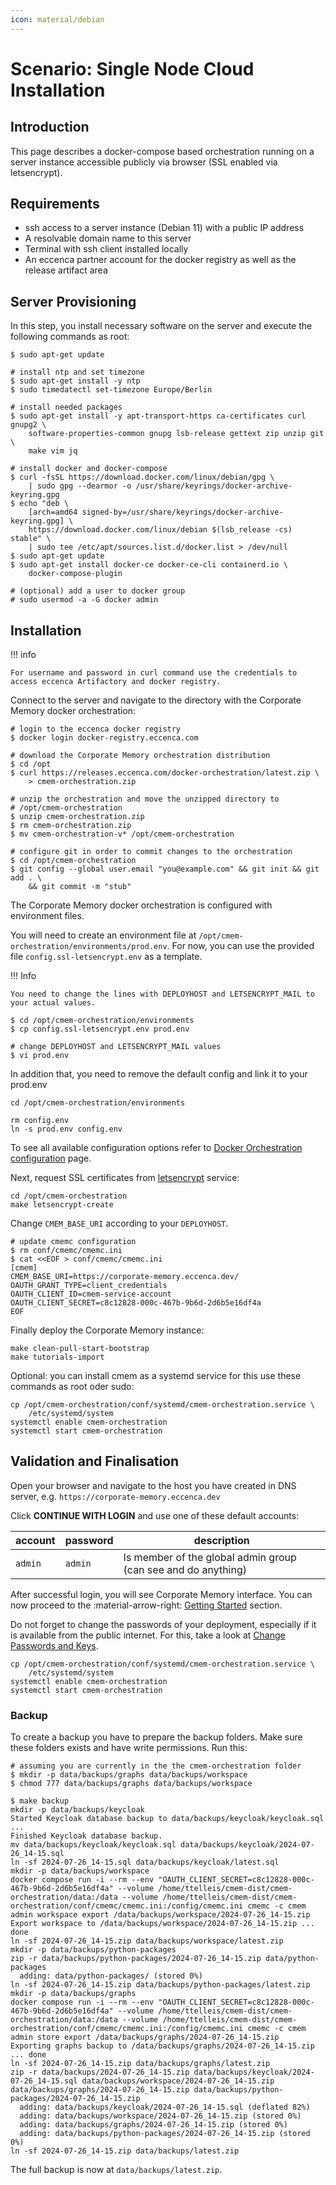 ```yaml
---
icon: material/debian
---
```

# Scenario: Single Node Cloud Installation

## Introduction

This page describes a docker-compose based orchestration running on a server instance accessible publicly via browser (SSL enabled via letsencrypt).

## Requirements

-   ssh access to a server instance (Debian 11) with a public IP address
-   A resolvable domain name to this server
-   Terminal with ssh client installed locally
-   An eccenca partner account for the docker registry as well as the release artifact area

## Server Provisioning

In this step, you install necessary software on the server and execute the following commands as root:

```
$ sudo apt-get update

# install ntp and set timezone
$ sudo apt-get install -y ntp
$ sudo timedatectl set-timezone Europe/Berlin

# install needed packages
$ sudo apt-get install -y apt-transport-https ca-certificates curl gnupg2 \
    software-properties-common gnupg lsb-release gettext zip unzip git \ 
    make vim jq

# install docker and docker-compose
$ curl -fsSL https://download.docker.com/linux/debian/gpg \
    | sudo gpg --dearmor -o /usr/share/keyrings/docker-archive-keyring.gpg
$ echo "deb \
    [arch=amd64 signed-by=/usr/share/keyrings/docker-archive-keyring.gpg] \
    https://download.docker.com/linux/debian $(lsb_release -cs) stable" \
    | sudo tee /etc/apt/sources.list.d/docker.list > /dev/null
$ sudo apt-get update
$ sudo apt-get install docker-ce docker-ce-cli containerd.io \
    docker-compose-plugin

# (optional) add a user to docker group
# sudo usermod -a -G docker admin
```

## Installation

!!! info

    For username and password in curl command use the credentials to access eccenca Artifactory and docker registry.

Connect to the server and navigate to the directory with the Corporate Memory docker orchestration:

```
# login to the eccenca docker registry
$ docker login docker-registry.eccenca.com

# download the Corporate Memory orchestration distribution
$ cd /opt
$ curl https://releases.eccenca.com/docker-orchestration/latest.zip \
    > cmem-orchestration.zip

# unzip the orchestration and move the unzipped directory to 
# /opt/cmem-orchestration
$ unzip cmem-orchestration.zip
$ rm cmem-orchestration.zip
$ mv cmem-orchestration-v* /opt/cmem-orchestration

# configure git in order to commit changes to the orchestration
$ cd /opt/cmem-orchestration
$ git config --global user.email "you@example.com" && git init && git add . \
    && git commit -m "stub"

```

The Corporate Memory docker orchestration is configured with environment files.

You will need to create an environment file at `/opt/cmem-orchestration/environments/prod.env`.
For now, you can use the provided file `config.ssl-letsencrypt.env` as a template.

!!! Info

    You need to change the lines with DEPLOYHOST and LETSENCRYPT_MAIL to your actual values.

```
$ cd /opt/cmem-orchestration/environments
$ cp config.ssl-letsencrypt.env prod.env

# change DEPLOYHOST and LETSENCRYPT_MAIL values
$ vi prod.env
```

In addition that, you need to remove the default config and link it to your prod.env

```
cd /opt/cmem-orchestration/environments

rm config.env
ln -s prod.env config.env
```

To see all available configuration options refer to [Docker Orchestration configuration](./../../configuration/docker-orchestration/index.md) page.

Next, request SSL certificates from [letsencrypt](https://letsencrypt.org/) service:

```
cd /opt/cmem-orchestration
make letsencrypt-create
```

Change `CMEM_BASE_URI` according to your `DEPLOYHOST`.

```
# update cmemc configuration
$ rm conf/cmemc/cmemc.ini
$ cat <<EOF > conf/cmemc/cmemc.ini
[cmem]
CMEM_BASE_URI=https://corporate-memory.eccenca.dev/
OAUTH_GRANT_TYPE=client_credentials
OAUTH_CLIENT_ID=cmem-service-account
OAUTH_CLIENT_SECRET=c8c12828-000c-467b-9b6d-2d6b5e16df4a
EOF
```

Finally deploy the Corporate Memory instance:

```
make clean-pull-start-bootstrap
make tutorials-import
```

Optional: you can install cmem as a systemd service for this use these commands as root oder sudo:

```
cp /opt/cmem-orchestration/conf/systemd/cmem-orchestration.service \
    /etc/systemd/system
systemctl enable cmem-orchestration
systemctl start cmem-orchestration
```

## Validation and Finalisation

Open your browser and navigate to the host you have created in DNS server, e.g. `https://corporate-memory.eccenca.dev`

Click **CONTINUE WITH LOGIN** and use one of these default accounts:

| account | password | description                                                                                 |
| ------- | -------- | ------------------------------------------------------------------------------------------- |
| `admin` | `admin`  | Is member of the global admin group (can see and do anything)                               |

After successful login, you will see Corporate Memory interface.
You can now proceed to the :material-arrow-right: [Getting Started](../../../getting-started/index.md) section.

Do not forget to change the passwords of your deployment, especially if it is available from the public internet.
For this, take a look at [Change Passwords and Keys](../../configuration/keycloak/change-passwords-and-keys/index.md).


```
cp /opt/cmem-orchestration/conf/systemd/cmem-orchestration.service \
    /etc/systemd/system
systemctl enable cmem-orchestration
systemctl start cmem-orchestration
```

### Backup

To create a backup you have to prepare the backup folders. Make sure these folders exists and have write permissions. Run this:

```
# assuming you are currently in the the cmem-orchestration folder
$ mkdir -p data/backups/graphs data/backups/workspace
$ chmod 777 data/backups/graphs data/backups/workspace

$ make backup
mkdir -p data/backups/keycloak
Started Keycloak database backup to data/backups/keycloak/keycloak.sql ...
Finished Keycloak database backup.
mv data/backups/keycloak/keycloak.sql data/backups/keycloak/2024-07-26_14-15.sql
ln -sf 2024-07-26_14-15.sql data/backups/keycloak/latest.sql
mkdir -p data/backups/workspace
docker compose run -i --rm --env "OAUTH_CLIENT_SECRET=c8c12828-000c-467b-9b6d-2d6b5e16df4a" --volume /home/ttelleis/cmem-dist/cmem-orchestration/data:/data --volume /home/ttelleis/cmem-dist/cmem-orchestration/conf/cmemc/cmemc.ini:/config/cmemc.ini cmemc -c cmem admin workspace export /data/backups/workspace/2024-07-26_14-15.zip
Export workspace to /data/backups/workspace/2024-07-26_14-15.zip ... done
ln -sf 2024-07-26_14-15.zip data/backups/workspace/latest.zip
mkdir -p data/backups/python-packages
zip -r data/backups/python-packages/2024-07-26_14-15.zip data/python-packages
  adding: data/python-packages/ (stored 0%)
ln -sf 2024-07-26_14-15.zip data/backups/python-packages/latest.zip
mkdir -p data/backups/graphs
docker compose run -i --rm --env "OAUTH_CLIENT_SECRET=c8c12828-000c-467b-9b6d-2d6b5e16df4a" --volume /home/ttelleis/cmem-dist/cmem-orchestration/data:/data --volume /home/ttelleis/cmem-dist/cmem-orchestration/conf/cmemc/cmemc.ini:/config/cmemc.ini cmemc -c cmem admin store export /data/backups/graphs/2024-07-26_14-15.zip
Exporting graphs backup to /data/backups/graphs/2024-07-26_14-15.zip ... done
ln -sf 2024-07-26_14-15.zip data/backups/graphs/latest.zip
zip -r data/backups/2024-07-26_14-15.zip data/backups/keycloak/2024-07-26_14-15.sql data/backups/workspace/2024-07-26_14-15.zip data/backups/graphs/2024-07-26_14-15.zip data/backups/python-packages/2024-07-26_14-15.zip
  adding: data/backups/keycloak/2024-07-26_14-15.sql (deflated 82%)
  adding: data/backups/workspace/2024-07-26_14-15.zip (stored 0%)
  adding: data/backups/graphs/2024-07-26_14-15.zip (stored 0%)
  adding: data/backups/python-packages/2024-07-26_14-15.zip (stored 0%)
ln -sf 2024-07-26_14-15.zip data/backups/latest.zip

```
The full backup is now at `data/backups/latest.zip`.
